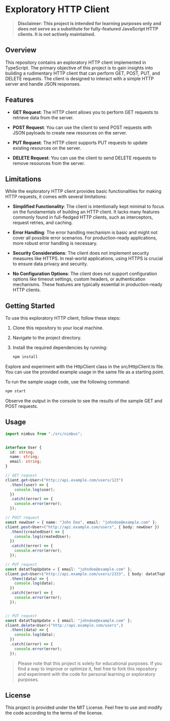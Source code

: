 # Exploratory HTTP Client

> **Disclaimer: This project is intended for learning purposes only and does not serve as a substitute for fully-featured JavaScript HTTP clients. It is not actively maintained.**

## Overview

This repository contains an exploratory HTTP client implemented in TypeScript. The primary objective of this project is to gain insights into building a rudimentary HTTP client that can perform GET, POST, PUT, and DELETE requests. The client is designed to interact with a simple HTTP server and handle JSON responses.

## Features

- **GET Request**: The HTTP client allows you to perform GET requests to retrieve data from the server.

- **POST Request**: You can use the client to send POST requests with JSON payloads to create new resources on the server.

- **PUT Request**: The HTTP client supports PUT requests to update existing resources on the server.

- **DELETE Request**: You can use the client to send DELETE requests to remove resources from the server.

## Limitations

While the exploratory HTTP client provides basic functionalities for making HTTP requests, it comes with several limitations:

- **Simplified Functionality**: The client is intentionally kept minimal to focus on the fundamentals of building an HTTP client. It lacks many features commonly found in full-fledged HTTP clients, such as interceptors, request retries, and caching.

- **Error Handling**: The error handling mechanism is basic and might not cover all possible error scenarios. For production-ready applications, more robust error handling is necessary.

- **Security Considerations**: The client does not implement security measures like HTTPS. In real-world applications, using HTTPS is crucial to ensure data privacy and security.

- **No Configuration Options**: The client does not support configuration options like timeout settings, custom headers, or authentication mechanisms. These features are typically essential in production-ready HTTP clients.

## Getting Started

To use this exploratory HTTP client, follow these steps:

1. Clone this repository to your local machine.

2. Navigate to the project directory.

3. Install the required dependencies by running:

   ```bash
   npm install
   ```

Explore and experiment with the HttpClient class in the src/HttpClient.ts file. You can use the provided example usage in the same file as a starting point.

To run the sample usage code, use the following command:

```bash
npm start
```
Observe the output in the console to see the results of the sample GET and POST requests.

## Usage 

```typescript
import nimbus from "./src/nimbus";


interface User {
  id: string;
  name: string;
  email: string;
}

// GET request
client.get<User>("http://api.example.com/users/123")
  .then((user) => {
    console.log(user);
  })
  .catch((error) => {
    console.error(error);
  });

// POST request
const newUser = { name: "John Doe", email: "johndoe@example.com" };
client.post<User>("http://api.example.com/users", { body: newUser })
  .then((createdUser) => {
    console.log(createdUser);
  })
  .catch((error) => {
    console.error(error);
  });

// PUT request
const datatTopUpdate = { email: "johndoe@example.com" };
client.put<User>("http://api.example.com/users/2333", { body: datatTopUpdate })
  .then((data) => {
    console.log(data);
  })
  .catch((error) => {
    console.error(error);
  });


// PUT request
const datatTopUpdate = { email: "johndoe@example.com" };
client.delete<User>("http://api.example.com/users",)
  .then((data) => {
    console.log(data);
  })
  .catch((error) => {
    console.error(error);
  });
```

> Please note that this project is solely for educational purposes. If you find a way to improve or optimize it, feel free to fork this repository and experiment with the code for personal learning or exploratory purposes.

## License
This project is provided under the MIT License. Feel free to use and modify the code according to the terms of the license.